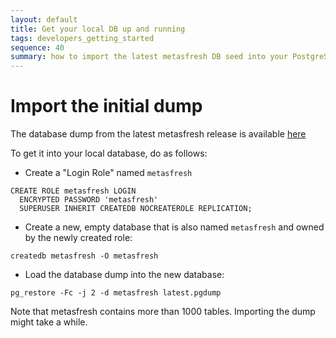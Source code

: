 ```yaml
---
layout: default
title: Get your local DB up and running
tags: developers_getting_started
sequence: 40 
summary: how to import the latest metasfresh DB seed into your PostgreSQL database
---
```


# Import the initial dump

The database dump from the latest metasfresh release is available [here](http://www.metasfresh.com/wp-content/releases/db_seeds/metasfresh_latest.pgdump)

To get it into your local database, do as follows:

* Create a "Login Role" named `metasfresh`
```
CREATE ROLE metasfresh LOGIN
  ENCRYPTED PASSWORD 'metasfresh'
  SUPERUSER INHERIT CREATEDB NOCREATEROLE REPLICATION;
```
* Create a new, empty database that is also named `metasfresh` and owned by the newly created role:
```
createdb metasfresh -O metasfresh
```
* Load the database dump into the new database:
```
pg_restore -Fc -j 2 -d metasfresh latest.pgdump
```

Note that metasfresh contains more than 1000 tables. Importing the dump might take a while.